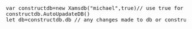 <pre>
  var constructdb=new Xamsdb("michael",true)// use true for debug
  constructdb.AutoUpadateDB()
  let db=constructdb.db // any changes made to db or construct.db will be permanent
</pre>
